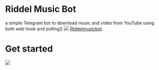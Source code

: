 # Riddel Music Bot
a simple Telegram bot to download music and video from YouTube using both web hook and polling()
![](https://telegra.ph/file/c40c55acf9df578ab5c2f.jpg)
[Riddelmusicbot](https://t.me/Riddlemusicbot). 

# Get started
 ![](https://telegra.ph/file/24742074427c848d77c3c.png) 
